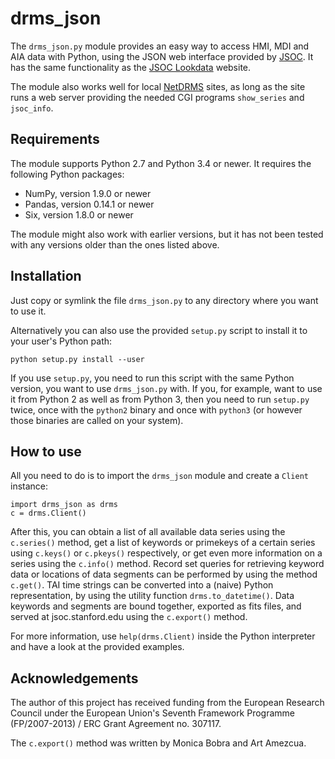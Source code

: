 drms_json
=========

The `drms_json.py` module provides an easy way to access HMI, MDI and AIA data with Python, using the JSON web interface provided by [JSOC](http://jsoc.stanford.edu/). It has the same functionality as the [JSOC Lookdata](http://jsoc.stanford.edu/ajax/lookdata.html) website.

The module also works well for local [NetDRMS](http://jsoc.stanford.edu/netdrms/) sites, as long as the site runs a web server providing the needed CGI programs `show_series` and `jsoc_info`.


Requirements
------------

The module supports Python 2.7 and Python 3.4 or newer. It requires the following Python packages:

- NumPy, version 1.9.0 or newer
- Pandas, version 0.14.1 or newer
- Six, version 1.8.0 or newer

The module might also work with earlier versions, but it has not been tested with any versions older than the ones listed above.


Installation
------------

Just copy or symlink the file `drms_json.py` to any directory where you want to use it.

Alternatively you can also use the provided `setup.py` script to install it to your user's Python path:

    python setup.py install --user

If you use `setup.py`, you need to run this script with the same Python version, you want to use `drms_json.py` with. If you, for example, want to use it from Python 2 as well as from Python 3, then you need to run `setup.py` twice, once with the `python2` binary and once with `python3` (or however those binaries are called on your system).


How to use
----------

All you need to do is to import the `drms_json` module and create a `Client` instance:

    import drms_json as drms
    c = drms.Client()

After this, you can obtain a list of all available data series using the `c.series()` method, get a list of keywords or primekeys of a certain series using `c.keys()` or `c.pkeys()` respectively, or get even more information on a series using the `c.info()` method. Record set queries for retrieving keyword data or locations of data segments can be performed by using the method `c.get()`. TAI time strings can be converted into a (naive) Python representation, by using the utility function `drms.to_datetime()`. Data keywords and segments are bound together, exported as fits files, and served at jsoc.stanford.edu using the `c.export()` method.

For more information, use `help(drms.Client)` inside the Python interpreter and have a look at the provided examples.


Acknowledgements
----------------

The author of this project has received funding from the European Research Council under the European Union's Seventh Framework Programme (FP/2007-2013) / ERC Grant Agreement no. 307117.

The `c.export()` method was written by Monica Bobra and Art Amezcua.
